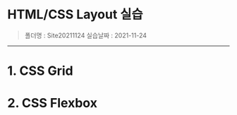 # HTML/CSS Layout 실습
> 폴더명 : Site20211124
> 실습날짜 : 2021-11-24
---  
# 1. CSS Grid

# 2. CSS Flexbox
